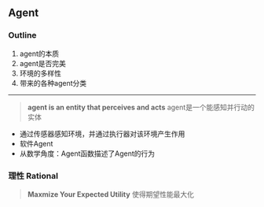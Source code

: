 ## Agent
### Outline
1. agent的本质
2. agent是否完美
3. 环境的多样性
4. 带来的各种agent分类
---
> **agent is an entity that perceives and acts**
> agent是一个能感知并行动的实体
- 通过传感器感知环境，并通过执行器对该环境产生作用
- 软件Agent
- 从数学角度：Agent函数描述了Agent的行为

### 理性 Rational
> **Maxmize Your Expected Utility**
> 使得期望性能最大化